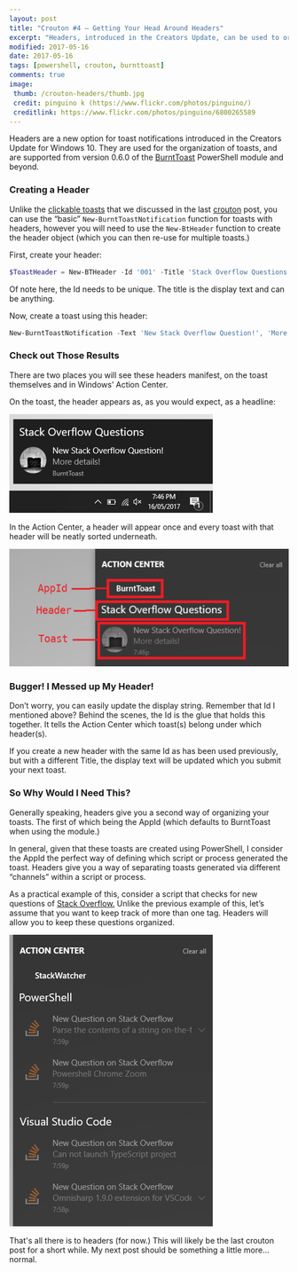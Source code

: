```yaml
---
layout: post
title: "Crouton #4 – Getting Your Head Around Headers"
excerpt: "Headers, introduced in the Creators Update, can be used to organize you toasts."
modified: 2017-05-16
date: 2017-05-16
tags: [powershell, crouton, burnttoast]
comments: true
image:
 thumb: /crouton-headers/thumb.jpg
 credit: pinguino k (https://www.flickr.com/photos/pinguino/)
 creditlink: https://www.flickr.com/photos/pinguino/6800265589
---
```


Headers are a new option for toast notifications introduced in the Creators
Update for Windows 10. They are used for the organization of toasts, and are
supported from version 0.6.0 of the
[BurntToast](https://www.powershellgallery.com/packages/BurntToast) PowerShell
module and beyond.

### Creating a Header

Unlike the [clickable toasts](http://king.geek.nz/2017/05/08/crouton-clickable/)
that we discussed in the last
[crouton](http://king.geek.nz/tags/index.html#crouton) post, you can use the
“basic” `New-BurntToastNotification` function for toasts with headers, however you
will need to use the `New-BtHeader` function to create the header object (which
you can then re-use for multiple toasts.)

First, create your header:

```powershell
$ToastHeader = New-BTHeader -Id '001' -Title 'Stack Overflow Questions'
```

Of note here, the Id needs to be unique. The title is the display text and can
be anything.

Now, create a toast using this header:

```powershell
New-BurntToastNotification -Text 'New Stack Overflow Question!', 'More details!' -Header $ToastHeader
```

### Check out Those Results

There are two places you will see these headers manifest, on the toast
themselves and in Windows’ Action Center.

On the toast, the header appears as, as you would expect, as a headline:

[![Toast with Header](/images/crouton-headers/toast.png)](/images/crouton-headers/toast.png)

In the Action Center, a header will appear once and every toast with that header
will be neatly sorted underneath.

[![Toast with Header in Action Center](/images/crouton-headers/actioncenter.png)](/images/crouton-headers/actioncenter.png)

### Bugger! I Messed up My Header!

Don’t worry, you can easily update the display string. Remember that Id I
mentioned above? Behind the scenes, the Id is the glue that holds this together.
It tells the Action Center which toast(s) belong under which header(s).

If you create a new header with the same Id as has been used previously, but
with a different Title, the display text will be updated which you submit your
next toast.

### So Why Would I Need This?

Generally speaking, headers give you a second way of organizing your toasts. The
first of which being the AppId (which defaults to BurntToast when using the
module.)

In general, given that these toasts are created using PowerShell, I consider the
AppId the perfect way of defining which script or process generated the toast.
Headers give you a way of separating toasts generated via different “channels”
within a script or process.

As a practical example of this, consider a script that checks for new questions
of [Stack Overflow.](http://king.geek.nz/2017/03/20/crouton-stackwatch/) Unlike
the previous example of this, let’s assume that you want to keep track of more
than one tag. Headers will allow you to keep these questions organized.

[![Multiple Headers](/images/crouton-headers/stackwatcher.png)](/images/crouton-headers/stackwatcher.png)

That's all there is to headers (for now.) This will likely be the last crouton post
for a short while. My next post should be something a little more... normal.
